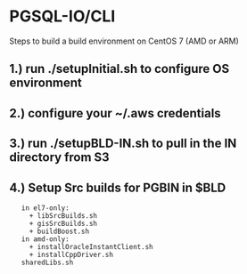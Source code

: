 # PGSQL-IO/CLI

Steps to build a build environment on CentOS 7 (AMD or ARM)

## 1.) run ./setupInitial.sh to configure OS environment

## 2.) configure your ~/.aws credentials

## 3.) run ./setupBLD-IN.sh to pull in the IN directory from S3

## 4.) Setup Src builds for PGBIN in $BLD
       in el7-only:
         + libSrcBuilds.sh
         + gisSrcBuilds.sh
         + buildBoost.sh
       in amd-only:
         + installOracleInstantClient.sh
         + installCppDriver.sh
       sharedLibs.sh

